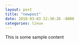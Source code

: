 ```yaml
---
layout: post
title: "newpost"
date: 2018-03-03 22:30:26 -0800
categories: linux
---
```


This is some sample content

